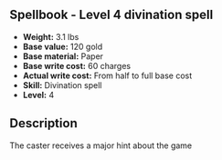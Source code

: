 ## Spellbook - Level 4 divination spell
- **Weight:** 3.1 lbs
- **Base value:** 120 gold
- **Base material:** Paper
- **Base write cost:** 60 charges
- **Actual write cost:** From half to full base cost
- **Skill:** Divination spell
- **Level:** 4
## Description
The caster receives a major hint about the game
